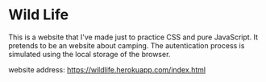 # Wild Life

This is a website that I've made just to practice CSS and pure JavaScript. It pretends to be an website about camping. The autentication process is simulated using the local storage of the browser.

website address: https://wildlife.herokuapp.com/index.html

